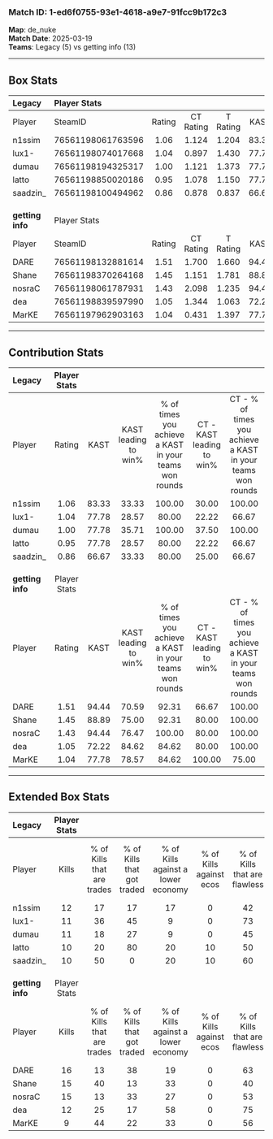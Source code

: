 ### Match ID: 1-ed6f0755-93e1-4618-a9e7-91fcc9b172c3  
**Map**: de_nuke  
**Match Date**: 2025-03-19  
**Teams**: Legacy (5) vs getting info (13)  

---  

## Box Stats  

| **Legacy**       | Player Stats      |        |           |          |       |      |       |         |        |      |     |
| :- | :- | :-: | :-: | :-: | :-: | :-: | :-: | :-: | :-: | :-: | :-: |
| Player           | SteamID           | Rating | CT Rating | T Rating | KAST  | ADR  | Kills | Assists | Deaths | K/D  | HS% |
| n1ssim           | 76561198061763596 |  1.06  |   1.124   |  1.204   | 83.33 | 67.2 |  12   |    2    |   14   | 0.86 | 25  |
| lux1-            | 76561198074017668 |  1.04  |   0.897   |  1.430   | 77.78 | 72.8 |  11   |    6    |   13   | 0.85 | 63  |
| dumau            | 76561198194325317 |  1.00  |   1.121   |  1.373   | 77.78 | 61.8 |  11   |    5    |   13   | 0.85 | 45  |
| latto            | 76561198850020186 |  0.95  |   1.078   |  1.150   | 77.78 | 81.6 |  10   |    5    |   15   | 0.67 | 60  |
| saadzin_         | 76561198100494962 |  0.86  |   0.878   |  0.837   | 66.67 | 54.4 |  10   |    3    |   12   | 0.83 | 40  |
|                  |                   |        |           |          |       |      |       |         |        |      |     |
|                  |                   |        |           |          |       |      |       |         |        |      |     |
|                  |                   |        |           |          |       |      |       |         |        |      |     |
| **getting info** | Player Stats      |        |           |          |       |      |       |         |        |      |     |
| Player           | SteamID           | Rating | CT Rating | T Rating | KAST  | ADR  | Kills | Assists | Deaths | K/D  | HS% |
| DARE             | 76561198132881614 |  1.51  |   1.700   |  1.660   | 94.44 | 91.3 |  16   |    5    |   11   | 1.45 | 75  |
| Shane            | 76561198370264168 |  1.45  |   1.151   |  1.781   | 88.89 | 88.6 |  15   |    5    |   10   | 1.50 | 60  |
| nosraC           | 76561198061787931 |  1.43  |   2.098   |  1.235   | 94.44 | 79.7 |  15   |    6    |   11   | 1.36 | 26  |
| dea              | 76561198839597990 |  1.05  |   1.344   |  1.063   | 72.22 | 76.6 |  12   |    5    |   13   | 0.92 | 25  |
| MarKE            | 76561197962903163 |  1.04  |   0.431   |  1.397   | 77.78 | 65.6 |   9   |    7    |   9    | 1.00 | 44  |
---  

## Contribution Stats  

| **Legacy**       | Player Stats |       |                      |                                                        |                           |                                                             |                          |                                                            |
| :- | :-: | :-: | :-: | :-: | :-: | :-: | :-: | :-: |
| Player           |    Rating    | KAST  | KAST leading to win% | % of times you achieve a KAST in your teams won rounds | CT - KAST leading to win% | CT - % of times you achieve a KAST in your teams won rounds | T - KAST leading to win% | T - % of times you achieve a KAST in your teams won rounds |
| n1ssim           |     1.06     | 83.33 |        33.33         |                         100.00                         |           30.00           |                           100.00                            |          40.00           |                           100.00                           |
| lux1-            |     1.04     | 77.78 |        28.57         |                         80.00                          |           22.22           |                            66.67                            |          40.00           |                           100.00                           |
| dumau            |     1.00     | 77.78 |        35.71         |                         100.00                         |           37.50           |                           100.00                            |          33.33           |                           100.00                           |
| latto            |     0.95     | 77.78 |        28.57         |                         80.00                          |           22.22           |                            66.67                            |          40.00           |                           100.00                           |
| saadzin_         |     0.86     | 66.67 |        33.33         |                         80.00                          |           25.00           |                            66.67                            |          50.00           |                           100.00                           |
|                  |              |       |                      |                                                        |                           |                                                             |                          |                                                            |
|                  |              |       |                      |                                                        |                           |                                                             |                          |                                                            |
|                  |              |       |                      |                                                        |                           |                                                             |                          |                                                            |
| **getting info** | Player Stats |       |                      |                                                        |                           |                                                             |                          |                                                            |
| Player           |    Rating    | KAST  | KAST leading to win% | % of times you achieve a KAST in your teams won rounds | CT - KAST leading to win% | CT - % of times you achieve a KAST in your teams won rounds | T - KAST leading to win% | T - % of times you achieve a KAST in your teams won rounds |
| DARE             |     1.51     | 94.44 |        70.59         |                         92.31                          |           66.67           |                           100.00                            |          72.73           |                           88.89                            |
| Shane            |     1.45     | 88.89 |        75.00         |                         92.31                          |           80.00           |                           100.00                            |          72.73           |                           88.89                            |
| nosraC           |     1.43     | 94.44 |        76.47         |                         100.00                         |           80.00           |                           100.00                            |          75.00           |                           100.00                           |
| dea              |     1.05     | 72.22 |        84.62         |                         84.62                          |           80.00           |                           100.00                            |          87.50           |                           77.78                            |
| MarKE            |     1.04     | 77.78 |        78.57         |                         84.62                          |          100.00           |                            75.00                            |          72.73           |                           88.89                            |
---  

## Extended Box Stats  

| **Legacy**       | Player Stats |                            |                            |                                    |                         |                              |                                 |        |                             |                                     |                          |                               |                            |
| :- | :-: | :-: | :-: | :-: | :-: | :-: | :-: | :-: | :-: | :-: | :-: | :-: | :-: |
| Player           |    Kills     | % of Kills that are trades | % of Kills that got traded | % of Kills against a lower economy | % of Kills against ecos | % of Kills that are flawless | % of Kills that are close duels | Deaths | % of Deaths that get traded | % of Deaths against a lower economy | % of Deaths against ecos | % of Deaths that are flawless | % of Deaths that are close |
| n1ssim           |      12      |             17             |             17             |                 17                 |            0            |              42              |                8                |   14   |             21              |                 21                  |            7             |              71               |             0              |
| lux1-            |      11      |             36             |             45             |                 9                  |            0            |              73              |                0                |   13   |              8              |                 23                  |            8             |              46               |             8              |
| dumau            |      11      |             18             |             27             |                 9                  |            0            |              45              |               18                |   13   |             54              |                 15                  |            8             |              54               |             8              |
| latto            |      10      |             20             |             80             |                 20                 |           10            |              50              |               10                |   15   |             33              |                 20                  |            7             |              47               |             20             |
| saadzin_         |      10      |             50             |             0              |                 20                 |           10            |              60              |                0                |   12   |              8              |                 25                  |            8             |              75               |             25             |
|                  |              |                            |                            |                                    |                         |                              |                                 |        |                             |                                     |                          |                               |                            |
|                  |              |                            |                            |                                    |                         |                              |                                 |        |                             |                                     |                          |                               |                            |
|                  |              |                            |                            |                                    |                         |                              |                                 |        |                             |                                     |                          |                               |                            |
| **getting info** | Player Stats |                            |                            |                                    |                         |                              |                                 |        |                             |                                     |                          |                               |                            |
| Player           |    Kills     | % of Kills that are trades | % of Kills that got traded | % of Kills against a lower economy | % of Kills against ecos | % of Kills that are flawless | % of Kills that are close duels | Deaths | % of Deaths that get traded | % of Deaths against a lower economy | % of Deaths against ecos | % of Deaths that are flawless | % of Deaths that are close |
| DARE             |      16      |             13             |             38             |                 19                 |            0            |              63              |                6                |   11   |             55              |                 36                  |            0             |              64               |             18             |
| Shane            |      15      |             40             |             13             |                 33                 |            0            |              40              |               20                |   10   |             40              |                 30                  |            0             |              60               |             0              |
| nosraC           |      15      |             13             |             33             |                 27                 |            0            |              53              |                7                |   11   |             36              |                 27                  |            0             |              73               |             0              |
| dea              |      12      |             25             |             17             |                 58                 |            0            |              75              |               17                |   13   |             23              |                 31                  |            8             |              46               |             8              |
| MarKE            |      9       |             44             |             22             |                 33                 |            0            |              56              |               11                |   9    |             11              |                 33                  |            0             |              44               |             11             |
